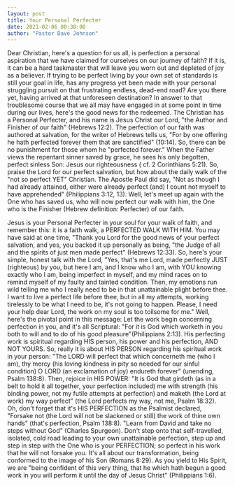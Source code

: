 ```yaml
---
layout: post
title: Your Personal Perfecter
date: 2021-02-06 00:30:00
author: "Pastor Dave Johnson"
---
```


Dear Christian, here's a question for us all, is perfection a personal aspiration that we have claimed for ourselves on our journey of faith?  If it is, it can be a hard taskmaster that will leave you worn out and depleted of joy as a believer.  If trying to be perfect living by your own set of standards is still your goal in life, has any progress yet been made with your personal struggling pursuit on that frustrating endless, dead-end road?  Are you there yet, having arrived at that unforeseen destination?  In answer to that troublesome course that we all may have engaged in at some point in time during our lives, here's the good news for the redeemed.  The Christian has a Personal Perfecter, and his name is Jesus Christ our Lord, "the Author and Finisher of our faith" (Hebrews 12:2).  The perfection of our faith was authored at salvation, for the writer of Hebrews tells us, "For by one offering he hath perfected forever them that are sanctified" (10:14).  So, there can be no punishment for those whom he "perfected forever."  When the Father views the repentant sinner saved by grace, he sees his only begotten, perfect sinless Son: Jesus our righteousness ( cf. 2 Corinthians 5:21).  So, praise the Lord for our perfect salvation, but how about the daily walk of the "not so perfect YET" Christian.  The Apostle Paul did say, "Not as though I had already attained, either were already perfect (and) I count not myself to have apprehended" (Philippians 3:12, 13).  Well, let's meet up again with the One who has saved us, who will now perfect our walk with him, the One who is the Finisher (Hebrew definition: Perfecter) of our faith.

Jesus is your Personal Perfecter in your soul for your walk of faith, and remember this: it is a faith walk, a PERFECTED WALK WITH HIM.  You may have said at one time, "Thank you Lord for the good news of your perfect salvation, and yes, you backed it up personally as being, "the Judge of all and the spirits of just men made perfect" (Hebrews 12:33).  So, here's your simple, honest talk with the Lord, "Yes, that's me Lord, made perfectly JUST (righteous) by you, but here I am, and I know who I am, with YOU knowing exactly who I am, being imperfect in myself, and my mind races on to remind myself of my faulty and tainted condition.  Then, my emotions run wild telling me who I really need to be in that unattainable plight before thee.  I want to live a perfect life before thee, but in all my attempts, working tirelessly to be what I need to be, it's not going to happen.  Please, I need your help dear Lord, the work on my soul is too toilsome for me."  Well, here's the pivotal point in this message: Let the work begin concerning perfection in you, and it's all Scriptural: "For it is God which worketh in you both to will and to do of his good pleasure"(Philippians 2:13).  His perfecting work is spiritual regarding HIS person, his power and his perfection, AND NOT YOURS.  So, really it is about HIS PERSON regarding his spiritual work in your person: "The LORD will perfect that which concerneth me (who I am), thy mercy (his loving kindness in pity so needed for our sinful condition) O LORD (an exclamation of joy) endureth forever" (unending, Psalm 138:8).  Then, rejoice in HIS POWER: "It is God that girdeth (as in a belt to hold it all together, your perfection included) me with strength (his binding power, not my futile attempts at perfection) and maketh (the Lord at work) my way perfect" (the Lord perfects my way, not me, Psalm 18:32).  Oh, don't forget that it's HIS PERFECTION as the Psalmist declared, "Forsake not (the Lord will not be slackened or still) the work of thine own hands" (that's perfection, Psalm 138:8).  "Learn from David and take no steps without God" (Charles Spurgeon).  Don't step onto that self-travelled, isolated, cold road leading to your own unattainable perfection, step up and step in step with the One who is your PERFECTION; so perfect in his work that he will not forsake you.  It's all about our transformation, being conformed to the image of his Son (Romans 8:29).  As you yield to His Spirit, we are "being confident of this very thing, that he which hath begun a good work in you will perform it until the day of Jesus Christ" (Philippians 1:6). 